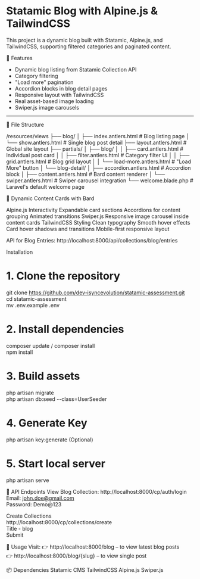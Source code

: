 # Statamic Blog with Alpine.js & TailwindCSS

This project is a dynamic blog built with Statamic, Alpine.js, and TailwindCSS, supporting filtered categories and paginated content.

🚀 Features

- Dynamic blog listing from Statamic Collection API
- Category filtering
- "Load more" pagination
- Accordion blocks in blog detail pages
- Responsive layout with TailwindCSS
- Real asset-based image loading
- Swiper.js image carousels

---

📁 File Structure

/resources/views
├── blog/ 
│   ├── index.antlers.html        # Blog listing page 
│   └── show.antlers.html         # Single blog post detail 
├── layout.antlers.html           # Global site layout 
├── partials/ 
│   ├── blog/ 
│   │   ├── card.antlers.html         # Individual post card 
│   │   ├── filter.antlers.html       # Category filter UI 
│   │   ├── grid.antlers.html         # Blog grid layout 
│   │   └── load-more.antlers.html    # "Load More" button 
│   └── blog-detail/ 
│       ├── accordion.antlers.html    # Accordion block 
│       ├── content.antlers.html      # Bard content renderer 
│       └── swiper.antlers.html       # Swiper carousel integration 
└── welcome.blade.php                 # Laravel's default welcome page 


🧩 Dynamic Content Cards with Bard

Alpine.js Interactivity
Expandable card sections
Accordions for content grouping
Animated transitions
Swiper.js
Responsive image carousel inside content cards
TailwindCSS Styling
Clean typography
Smooth hover effects
Card hover shadows and transitions
Mobile-first responsive layout

API for Blog Entries:
 http://localhost:8000/api/collections/blog/entries

Installation  
# 1. Clone the repository
git clone https://github.com/dev-isyncevolution/statamic-assessment.git  
cd statamic-assessment  
mv .env.example .env


# 2. Install dependencies
composer update / composer install  
npm install    

# 3. Build assets
php artisan migrate  
php artisan db:seed --class=UserSeeder  

# 4. Generate Key
php artisan key:generate (Optional)     

# 5. Start local server
php artisan serve  

🔗 API Endpoints
View Blog Collection:
 http://localhost:8000/cp/auth/login 
    Email: john.doe@gmail.com   
    Password: Demo@123 

Create Collections  
http://localhost:8000/cp/collections/create  
Title - blog  
Submit  

🧪 Usage
Visit:
 👉 http://localhost:8000/blog – to view latest blog posts   
 👉 http://localhost:8000/blog/{slug} – to view single post   

📦 Dependencies
Statamic CMS 
TailwindCSS 
Alpine.js 
Swiper.js 

